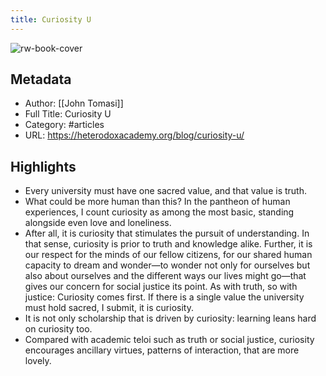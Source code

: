 ```yaml
---
title: Curiosity U
---
```

![rw-book-cover](https://readwise-assets.s3.amazonaws.com/static/images/article3.5c705a01b476.png)

## Metadata
- Author: [[John Tomasi]]
- Full Title: Curiosity U
- Category: #articles
- URL: https://heterodoxacademy.org/blog/curiosity-u/

## Highlights
- Every university must have one sacred value, and that value is truth.
- What could be more human than this? In the pantheon of human experiences, I count curiosity as among the most basic, standing alongside even love and loneliness.
- After all, it is curiosity that stimulates the pursuit of understanding. In that sense, curiosity is prior to truth and knowledge alike. Further, it is our respect for the minds of our fellow citizens, for our shared human capacity to dream and wonder—to wonder not only for ourselves but also about ourselves and the different ways our lives might go—that gives our concern for social justice its point. As with truth, so with justice: Curiosity comes first. If there is a single value the university must hold sacred, I submit, it is curiosity.
- It is not only scholarship that is driven by curiosity: learning leans hard on curiosity too.
- Compared with academic teloi such as truth or social justice, curiosity encourages ancillary virtues, patterns of interaction, that are more lovely.

